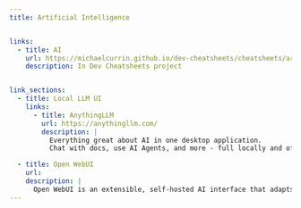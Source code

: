 ```yaml
---
title: Artificial Intelligence


links:
  - title: AI
    url: https://michaelcurrin.github.io/dev-cheatsheets/cheatsheets/artificial-intelligence/
    description: In Dev Cheatsheets project


link_sections:
  - title: Local LLM UI
    links:
      - title: AnythingLLM
        url: https://anythingllm.com/
        description: |
          Everything great about AI in one desktop application.
          Chat with docs, use AI Agents, and more - full locally and offline.

  - title: Open WebUI
    url:
    description: |
      Open WebUI is an extensible, self-hosted AI interface that adapts to your workflow, all while operating entirely offline.
---
```



